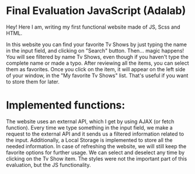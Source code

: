 # Final Evaluation JavaScript (Adalab)
Hey! Here I am, writing my first functional website made of JS, Scss and HTML.

In this website you can find your favorite Tv Shows by just typing the name in the input field, and clicking on "Search" button. Then... magic happens! You will see filtered by name Tv Shows, even though if you haven't type the complete name or made a typo. After reviewing all the items, you can select them as favorites. Once you click on the item, it will appear on the left side of your window, in the "My favorite Tv Shows" list. That's useful if you want to store them for later.

# Implemented functions:
The website uses an external API, which I get by using AJAX (or fetch function). Every time we type something in the input field, we make a request to the external API and it sends us a filtered information related to the input.
Additionally, a Local Storage is implemented to store all the needed information. In case of refreshing the website, we will still keep the favorite options for further usage.
We can select and deselect any time by clicking on the Tv Show item.
The styles were not the important part of this evaluation, but the JS functionality.
